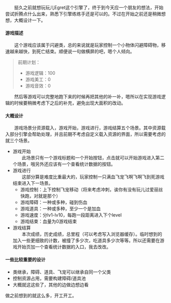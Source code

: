 　　挺久之前就想玩玩儿Egret这个引擎了，终于到今天应一个朋友的想法，开始尝试折腾点什么出来，熟悉下引擎练练手还是可以的。不过在开始之前还是稍微想想，大概设计一下。  

#### 游戏描述  
　　这个游戏应该属于闪避类，总的来说就是玩家控制一个小物体闪避障碍物，移速越来越快，到死亡结束。顺便说一句做横屏的吧，嗯个人倾向。    
> 前期计划：  
> - 游戏逻辑：100  
> - 游戏美工：0  
> - 游戏音效：0  


　　然后等游戏可以完整地跑下来的时候再把其他的补一补，嗯所以在实现游戏逻辑的时候要稍微考虑下之后的补充，避免出现大面积的改动。

#### 大概设计  
　　游戏场景分资源载入，游戏开始，游戏进行，游戏结算五个场景。其中资源载入部分引擎会帮助处理，并且前期不考虑自定义载入资源的界面，所以需要考虑的就三个场景。  
- 游戏开始  
　　此场景只有一个游戏标题和一个开始按钮，点击就可以开始游戏进入第二个场景，哦另外还应该有一个查看统计数据的按钮。　　
- 游戏进行  
　　这部分算是难度比重最大的，玩家控制一只满血飞宠飞啊飞啊飞到死游戏结束进入下一场景。  
    - 游戏控制：上下控制飞宠移动（将来考虑冲刺，诶你有没有玩儿过爱丽丝快跑，对就是那个）  
    - 游戏障碍：一种或多种，碰到伤血  
    - 游戏道具：一种或多种，至少一个是加血  
    - 游戏速度：分lv1-lv10，每跑一段距离进入下个level  
    - 游戏结束：血量为0游戏结束  
- 游戏结算  
　　本次成绩，历史成绩，总里程（可以考虑写入浏览器缓存）。临时想到的加入一些更细致的计数，被撞了多少次，吃道具多少次等等。所以还需要在游戏开始页加一个查看统计数据的入口，我去改改。  

#### 一些比较重要的设计  

- 类继承，障碍、道具、飞宠可以继承自同一个父类  
- 控制资源占用，需要构建障碍/道具池  
- 大概就这这些了，其他的边做边想边看  

做之前想到的就这么多，开工开工。